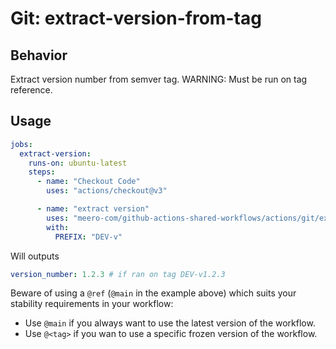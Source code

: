 # Git: extract-version-from-tag

## Behavior

Extract version number from semver tag. 
WARNING: Must be run on tag reference.

## Usage

```yaml
jobs:
  extract-version:
    runs-on: ubuntu-latest
    steps:
      - name: "Checkout Code"
        uses: "actions/checkout@v3"

      - name: "extract version"
        uses: "meero-com/github-actions-shared-workflows/actions/git/extract-version-from-tag@main"
        with:
          PREFIX: "DEV-v"
```

Will outputs

```yaml
version_number: 1.2.3 # if ran on tag DEV-v1.2.3
```

Beware of using a `@ref` (`@main` in the example above) which suits your stability requirements in your workflow:

* Use `@main` if you always want to use the latest version of the workflow.
* Use `@<tag>` if you wan to use a specific frozen version of the workflow.
